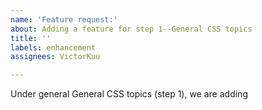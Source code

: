 ```yaml
---
name: 'Feature request:'
about: Adding a feature for step 1--General CSS topics
title: ''
labels: enhancement
assignees: VictorKuu

---
```


Under general General CSS topics (step 1), we are adding
